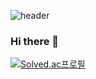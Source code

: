 ![header](https://capsule-render.vercel.app/api?type=waving&color=auto&height=300&section=header&text=Hellow%20&fontSize=90&animation=fadeIn&fontAlignY=40&desc=Hi%20&descAlignY=55&descAlign=60)


### Hi there 👋

[![Solved.ac프로필](http://mazassumnida.wtf/api/v2/generate_badge?boj=kimcomcom)](https://solved.ac/kimcomcom)  
